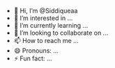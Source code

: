 - 👋 Hi, I’m @Siddiqueaa
- 👀 I’m interested in ...
- 🌱 I’m currently learning ...
- 💞️ I’m looking to collaborate on ...
- 📫 How to reach me ...
- 😄 Pronouns: ...
- ⚡ Fun fact: ...

<!---
Siddiqueaa/Siddiqueaa is a ✨ special ✨ repository because its `README.md` (this file) appears on your GitHub profile.
You can click the Preview link to take a look at your changes.
--->

